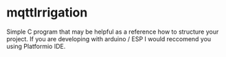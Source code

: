 # mqttIrrigation
Simple C program that may be helpful as a reference how to structure your project.
If you are developing with arduino / ESP I would reccomend you using Platformio IDE.
